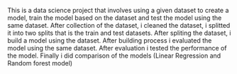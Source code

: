 This is a data science project that involves using a given dataset to create a model, train the model based on the dataset and test the model using the same dataset.
After collection of the dataset, i cleaned the dataset, i splitted it into two splits that is the train and test datasets.
After spliting the dataset, i build a model using the dataset.
After building process i evaluated the model using the same dataset.
After evaluation i tested the performance of the model.
Finally i did comparison of the models (Linear Regression and Random forest model)
